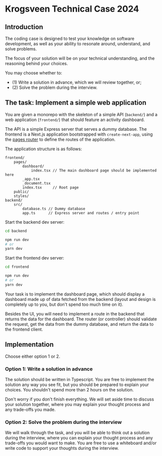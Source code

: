 # Krogsveen Technical Case 2024

## Introduction

The coding case is designed to test your knowledge on software development, 
as well as your ability to resonate around, understand, and solve problems.

The focus of your solution will be on your technical understanding, and the
reasoning behind your choices.

You may choose whether to:
- (1) Write a solution in advance, which we will review together, or;
- (2) Solve the problem during the interview.

## The task: Implement a simple web application

You are given a monorepo with the skeleton of a simple API (`backend/`) and 
a web application (`frontend/`) that should feature an activity dashboard.

The API is a simple Express server that serves a dummy database. The frontend
is a Next.js application bootstrapped with `create-next-app`, using the [pages
router](https://nextjs.org/docs/pages) to define the routes of the application.

The application structure is as follows:

```
frontend/
    pages/
        dashboard/
            index.tsx // The main dashboard page should be implemented here
        _app.tsx
        _document.tsx
        index.tsx     // Root page
    public/
    styles/
backend/
    src/
        database.ts // Dummy database
        app.ts      // Express server and routes / entry point
```

Start the backend dev server:
```bash
cd backend

npm run dev
# or
yarn dev
```

Start the frontend dev server:
```bash
cd frontend

npm run dev
# or
yarn dev
```


Your task is to implement the dashboard page, which should display a dashboard
made up of data fetched from the backend (layout and design is completely up to
you, but don't spend too much time on it).

Besides the UI, you will need to implement a route in the backend that returns
the data for the dashboard. The router (or controller) should validate the
request, get the data from the dummy database, and return the data to the
frontend client.

## Implementation
Choose either option 1 or 2.

### Option 1: Write a solution in advance
The solution should be written in Typescript.
You are free to implement the solution any way you see fit, but you should be
prepared to explain your choices. You shouldn't spend more than 2 hours on the
solution.

Don't worry if you don't finish everything. We will set aside time to discuss
your solution together, where you may explain your thought process and any
trade-offs you made.

### Option 2: Solve the problem during the interview
We will walk through the task, and you will be able to think out a solution
during the interview, where you can explain your thought process and any
trade-offs you would want to make. You are free to use a whiteboard and/or
write code to support your thoughts during the interview.
